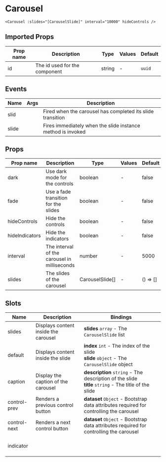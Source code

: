 # Carousel

```vue
<Carousel :slides="[CarouselSlide]" interval="10000" hideControls />
```

## Imported Props

| Prop name | Description                   | Type   | Values | Default |
| --------- | ----------------------------- | ------ | ------ | ------- |
| id        | The id used for the component | string | -      | `uuid`  |

<!-- TODO Auto-generate based on type? -->

## Events

| Name  | Args | Description                                                 |
| ----- | ---- | ----------------------------------------------------------- |
| slid  |      | Fired when the carousel has completed its slide transition  |
| slide |      | Fires immediately when the slide instance method is invoked |

## Props

| Prop name      | Description                                  | Type            | Values | Default     |
| -------------- | -------------------------------------------- | --------------- | ------ | ----------- |
| dark           | Use dark mode for the controls               | boolean         | -      | false       |
| fade           | Use a fade transition for the slides         | boolean         | -      | false       |
| hideControls   | Hide the controls                            | boolean         | -      | false       |
| hideIndicators | Hide the indicators                          | boolean         | -      | false       |
| interval       | The interval of the carousel in milliseconds | number          | -      | 5000        |
| slides         | The slides of the carousel                   | CarouselSlide[] | -      | () =&gt; [] |

## Slots

| Name         | Description                          | Bindings                                                                                                |
| ------------ | ------------------------------------ | ------------------------------------------------------------------------------------------------------- |
| slides       | Displays content inside the carousel | **slides** `array` - The `CarouselSlide` list                                                           |
| default      | Displays content inside the slide    | **index** `int` - The index of the slide<br/>**slide** `object` - The `CarouselSlide` object            |
| caption      | Display the caption of the carousel  | **description** `string` - The description of the slide<br/>**title** `string` - The title of the slide |
| control-prev | Renders a previous control button    | **dataset** `Object` - Bootstrap data attributes required for controlling the carousel                  |
| control-next | Renders a next control button        | **dataset** `Object` - Bootstrap data attributes required for controlling the carousel                  |
| indicator    |                                      | <br/><br/><br/>                                                                                         |
